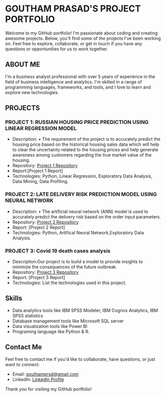 # GOUTHAM PRASAD'S PROJECT PORTFOLIO

Welcome to my GitHub portfolio! I'm passionate about coding and creating awesome projects. Below, you'll find some of the projects I've been working on. Feel free to explore, collaborate, or get in touch if you have any questions or opportunities for us to work together.

## ABOUT ME

I'm a business analyst professional with over 5 years of experience in the field of business intelligence and analytics. I'm skilled in a range of programming languages, frameworks, and tools, and I love to learn and explore new technologies.

## PROJECTS

### PROJECT 1: RUSSIAN HOUSING PRICE PREDICTION USING LINEAR REGRESSION MODEL
- Description: •	The requirement of the project is to accurately predict the housing price based on the historical housing sales data which will help to clear the 
  uncertainty related to the housing prices and help generate awareness among customers regarding the true market value of the housing.
- Repository: [Project 1 Repository](https://github.com/gouthamprsd/project_portfolio/blob/aea018e397c2ad5f107a9549d0836d892b6f752b/RUSSIAN%20HOUSING%20PRICE%20PREDICTION.ipynb)
- Report:[Project 1 Report]
- Technologies: Python, Linear Regression, Exploratory Data Analysis, Data Mining, Data Profiling.


### PROJECT 2: LATE DELIVERY RISK PREDICTION MODEL USING NEURAL NETWORK
- Description: •	The artificial neural network (ANN) model is used to accurately predict the delivery risk based on the order input parameters.
- Repository: [Project 2 Repository](https://github.com/yourusername/project2)
- Report: [Project 2 Report]
- Technologies: Python, Artifical Neural Network,Exploratory Data Analysis.

### PROJECT 3: Covid 19 death cases analysis 
- Description:Our project is to build a model to provide insights to   minimize the consequences of the future outbreak.
- Repository: [Project 3 Repository](https://github.com/yourusername/project2)
- Report: [Project 3 Report]
- Technologies: List the technologies used in this project.

## Skills

- Data analytics tools like IBM SPSS Modeler, IBM Cognos Analytics, IBM SPSS statistics
- Database management tools like Microsoft SQL server
- Data visualization tools like Power BI
- Programing language like Python & R.

## Contact Me

Feel free to contact me if you'd like to collaborate, have questions, or just want to connect:

- Email: gouthamprsd@gmail.com
- LinkedIn: [LinkedIn Profile](http://www.linkedin.com/in/goutham-prasad)



Thank you for visiting my GitHub portfolio!
